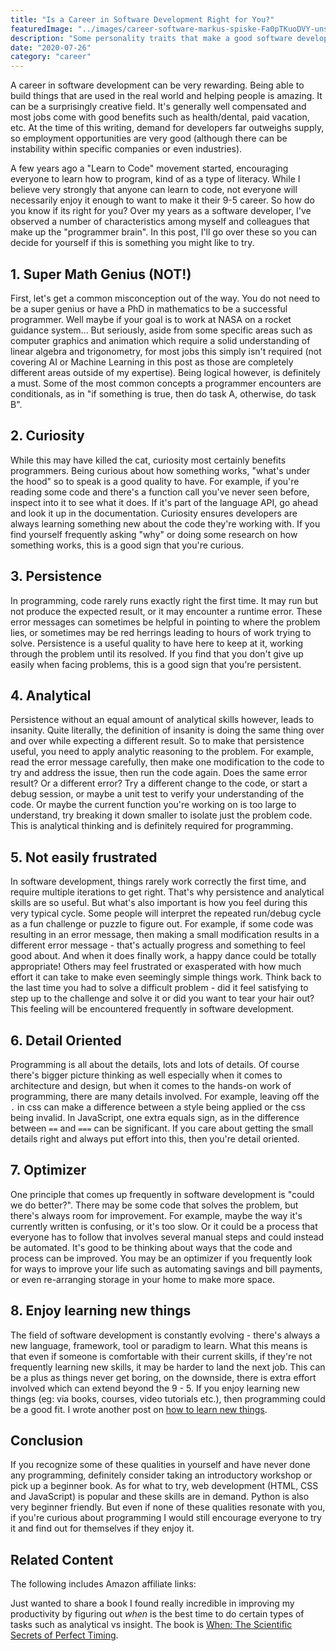 ```yaml
---
title: "Is a Career in Software Development Right for You?"
featuredImage: "../images/career-software-markus-spiske-Fa0pTKuoDVY-unsplash.jpg"
description: "Some personality traits that make a good software developer"
date: "2020-07-26"
category: "career"
---
```


A career in software development can be very rewarding. Being able to build things that are used in the real world and helping people is amazing. It can be a surprisingly creative field. It's generally well compensated and most jobs come with good benefits such as health/dental, paid vacation, etc. At the time of this writing, demand for developers far outweighs supply, so employment opportunities are very good (although there can be instability within specific companies or even industries).

A few years ago a "Learn to Code" movement started, encouraging everyone to learn how to program, kind of as a type of literacy. While I believe very strongly that anyone can learn to code, not everyone will necessarily enjoy it enough to want to make it their 9-5 career. So how do you know if its right for you? Over my years as a software developer, I've observed a number of characteristics among myself and colleagues that make up the "programmer brain". In this post, I'll go over these so you can decide for yourself if this is something you might like to try.

## 1. Super Math Genius (NOT!)

First, let's get a common misconception out of the way. You do not need to be a super genius or have a PhD in mathematics to be a successful programmer. Well maybe if your goal is to work at NASA on a rocket guidance system... But seriously, aside from some specific areas such as computer graphics and animation which require a solid understanding of linear algebra and trigonometry, for most jobs this simply isn't required (not covering AI or Machine Learning in this post as those are completely different areas outside of my expertise). Being logical however, is definitely a must. Some of the most common concepts a programmer encounters are conditionals, as in "if something is true, then do task A, otherwise, do task B".

## 2. Curiosity

While this may have killed the cat, curiosity most certainly benefits programmers. Being curious about how something works, "what's under the hood" so to speak is a good quality to have. For example, if you're reading some code and there's a function call you've never seen before, inspect into it to see what it does. If it's part of the language API, go ahead and look it up in the documentation. Curiosity ensures developers are always learning something new about the code they're working with. If you find yourself frequently asking "why" or doing some research on how something works, this is a good sign that you're curious.

## 3. Persistence

In programming, code rarely runs exactly right the first time. It may run but not produce the expected result, or it may encounter a runtime error. These error messages can sometimes be helpful in pointing to where the problem lies, or sometimes may be red herrings leading to hours of work trying to solve. Persistence is a useful quality to have here to keep at it, working through the problem until its resolved. If you find that you don't give up easily when facing problems, this is a good sign that you're persistent.

## 4. Analytical

Persistence without an equal amount of analytical skills however, leads to insanity. Quite literally, the definition of insanity is doing the same thing over and over while expecting a different result. So to make that persistence useful, you need to apply analytic reasoning to the problem. For example, read the error message carefully, then make one modification to the code to try and address the issue, then run the code again. Does the same error result? Or a different error? Try a different change to the code, or start a debug session, or maybe a unit test to verify your understanding of the code. Or maybe the current function you're working on is too large to understand, try breaking it down smaller to isolate just the problem code. This is analytical thinking and is definitely required for programming.

## 5. Not easily frustrated

In software development, things rarely work correctly the first time, and require multiple iterations to get right. That's why persistence and analytical skills are so useful. But what's also important is how you feel during this very typical cycle. Some people will interpret the repeated run/debug cycle as a fun challenge or puzzle to figure out. For example, if some code was resulting in an error message, then making a small modification results in a different error message - that's actually progress and something to feel good about. And when it does finally work, a happy dance could be totally appropriate! Others may feel frustrated or exasperated with how much effort it can take to make even seemingly simple things work. Think back to the last time you had to solve a difficult problem - did it feel satisfying to step up to the challenge and solve it or did you want to tear your hair out? This feeling will be encountered frequently in software development.

## 6. Detail Oriented

Programming is all about the details, lots and lots of details. Of course there's bigger picture thinking as well especially when it comes to architecture and design, but when it comes to the hands-on work of programming, there are many details involved. For example, leaving off the `.` in css can make a difference between a style being applied or the css being invalid. In JavaScript, one extra equals sign, as in the difference between `==` and `===` can be significant. If you care about getting the small details right and always put effort into this, then you're detail oriented.

## 7. Optimizer

One principle that comes up frequently in software development is "could we do better?". There may be some code that solves the problem, but there's always room for improvement. For example, maybe the way it's currently written is confusing, or it's too slow. Or it could be a process that everyone has to follow that involves several manual steps and could instead be automated. It's good to be thinking about ways that the code and process can be improved. You may be an optimizer if you frequently look for ways to improve your life such as automating savings and bill payments, or even re-arranging storage in your home to make more space.

## 8. Enjoy learning new things

The field of software development is constantly evolving - there's always a new language, framework, tool or paradigm to learn. What this means is that even if someone is comfortable with their current skills, if they're not frequently learning new skills, it may be harder to land the next job. This can be a plus as things never get boring, on the downside, there is extra effort involved which can extend beyond the 9 - 5. If you enjoy learning new things (eg: via books, courses, video tutorials etc.), then programming could be a good fit. I wrote another post on [how to learn new things](/blog/how-to-learn-new-things/).

## Conclusion

If you recognize some of these qualities in yourself and have never done any programming, definitely consider taking an introductory workshop or pick up a beginner book. As for what to try, web development (HTML, CSS and JavaScript) is popular and these skills are in demand. Python is also very beginner friendly. But even if none of these qualities resonate with you, if you're curious about programming I would still encourage everyone to try it and find out for themselves if they enjoy it.

## Related Content

The following includes Amazon affiliate links:

Just wanted to share a book I found really incredible in improving my productivity by figuring out *when* is the best time to do certain types of tasks such as analytical vs insight. The book is [When: The Scientific Secrets of Perfect Timing](https://amzn.to/32dBPF1).